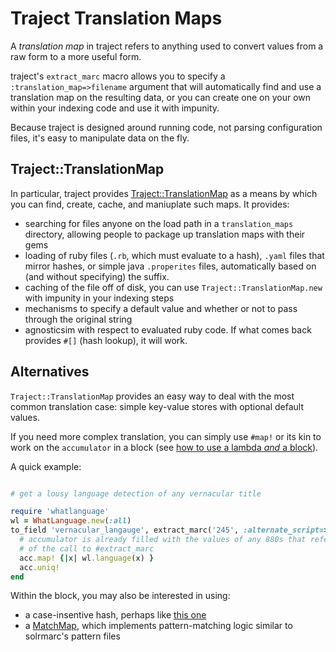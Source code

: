 # Traject Translation Maps

A _translation map_ in traject refers to anything used to convert values from a raw form to a more useful form.

traject's `extract_marc` macro allows you to specify a `:translation_map=>filename` argument that will automatically find and use a translation map on the resulting data, or you can create one on your own within your indexing code and use it with impunity. 

Because traject is designed around running code, not parsing configuration files, it's easy to manipulate data on the fly.



## Traject::TranslationMap
In particular, traject provides [Traject::TranslationMap](http://rdoc.info/github/jrochkind/traject/Traject/TranslationMap) as a means by which you can find, create, cache, and maniuplate such maps. It provides:

* searching for files anyone on the load path in a `translation_maps` directory, allowing people to package up translation maps with their gems
* loading of ruby files (`.rb`, which must evaluate to a hash), `.yaml` files that mirror hashes, or simple java `.properites` files, automatically based on (and without specifying) the suffix.
* caching of the file off of disk, you can use `Traject::TranslationMap.new` with impunity in your indexing steps
* mechanisms to specify a default value and whether or not to pass through the original string
* agnosticsim with respect to evaluated ruby code. If what comes back provides `#[]` (hash lookup), it will work.

## Alternatives 

`Traject::TranslationMap` provides an easy way to deal with the most common translation case: simple key-value stores with optional default values.

If you need more complex translation, you can simply use `#map!` or its kin to work on the `accumulator` in a block (see [how to use a lambda _and_ a block](to_field_each_record.md#using-a-lambda-and-and-block)).

A quick example:

```ruby

# get a lousy language detection of any vernacular title

require 'whatlanguage'
wl = WhatLanguage.new(:all)
to_field 'vernacular_langauge', extract_marc('245', :alternate_script=>:only) do |rec, acc|
  # accumulator is already filled with the values of any 880s that reference a 245 because
  # of the call to #extract_marc
  acc.map! {|x| wl.language(x) }
  acc.uniq!
end
```



Within the block, you may also be interested in using:

* a case-insentive hash, perhaps like [this one](https://github.com/junegunn/insensitive_hash)
* a [MatchMap](https://github.com/billdueber/match_map), which implements pattern-matching logic similar to solrmarc's pattern files

